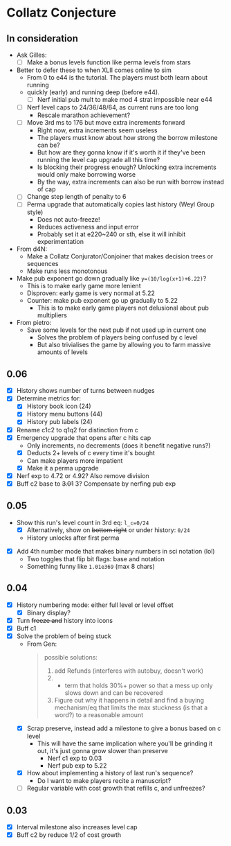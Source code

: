 # Collatz Conjecture

## In consideration

- Ask Gilles:
  - [ ] Make a bonus levels function like perma levels from stars
- Better to defer these to when XLII comes online to sim
  - From 0 to e44 is the tutorial. The players must both learn about running
  - quickly (early) and running deep (before e44).
    - [ ] Nerf initial pub mult to make mod 4 strat impossible near e44
  - [ ] Nerf level caps to 24/36/48/64, as current runs are too long
    - Rescale marathon achievement?
  - [ ] Move 3rd ms to 176 but move extra increments forward
    - Right now, extra increments seem useless
    - The players must know about how strong the borrow milestone can be?
    - But how are they gonna know if it's worth it if they've been running the
    level cap upgrade all this time?
    - Is blocking their progress enough? Unlocking extra increments would only
    make borrowing worse
    - By the way, extra increments can also be run with borrow instead of cap
  - [ ] Change step length of penalty to 6
  - [ ] Perma upgrade that automatically copies last history (Weyl Group style)
    - Does not auto-freeze!
    - Reduces activeness and input error
    - Probably set it at e220~240 or sth, else it will inhibit experimentation
- From d4N:
  - Make a Collatz Conjurator/Conjoiner that makes decision trees or sequences
  -  Make runs less monotonous
- Make pub exponent go down gradually like `y=(10/log(x+1)+6.22)`?
  - This is to make early game more lenient
  - Disproven: early game is very normal at 5.22
  - Counter: make pub exponent go up gradually to 5.22
    - This is to make early game players not delusional about pub multipliers
- From pietro:
  - Save some levels for the next pub if not used up in current one
    - Solves the problem of players being confused by c level
    - But also trivialises the game by allowing you to farm massive amounts of
    levels

## 0.06

- [x] History shows number of turns between nudges
- [x] Determine metrics for:
  - [x] History book icon (24)
  - [x] History menu buttons (44)
  - [x] History pub labels (24)
- [x] Rename c1c2 to q1q2 for distinction from c
- [x] Emergency upgrade that opens after c hits cap
  - Only increments, no decrements (does it benefit negative runs?)
  - [x] Deducts 2+ levels of c every time it's bought
  - Can make players more impatient
  - [x] Make it a perma upgrade
- [x] Nerf exp to 4.72 or 4.92? Also remove division
- [x] Buff c2 base to ~~3.01~~ 3? Compensate by nerfing pub exp

## 0.05

- Show this run's level count in 3rd eq: `l_c=0/24`
  - [x] Alternatively, show on ~~bottom right~~ or under history: `0/24`
  - History unlocks after first perma
- [x] Add 4th number mode that makes binary numbers in sci notation (lol)
  - Two toggles that flip bit flags: base and notation
  - Something funny like `1.01e369` (max 8 chars)

## 0.04

- [x] History numbering mode: either full level or level offset
  - [x] Binary display?
- [x] Turn ~~freeze and~~ history into icons
- [x] Buff c1
- [x] Solve the problem of being stuck
  - From Gen:
    > possible solutions:
    > 1. add Refunds (interferes with autobuy, doesn't work)
    > 2. + term that holds 30%+ power so that a mess up only slows down and can be recovered
    > 3. Figure out why it happens in detail and find a buying mechanism/eq that limits the max stuckness (is that a word?) to a reasonable amount
  - [x] Scrap preserve, instead add a milestone to give a bonus based on c level
    - This will have the same implication where you'll be grinding it out, it's
    just gonna grow slower than preserve
      - Nerf c1 exp to 0.03
      - Nerf pub exp to 5.22
  - [x] How about implementing a history of last run's sequence?
    - Do I want to make players recite a manuscript?
  - [ ] Regular variable with cost growth that refills c, and unfreezes?

## 0.03

- [x] Interval milestone also increases level cap
- [x] Buff c2 by reduce 1/2 of cost growth
